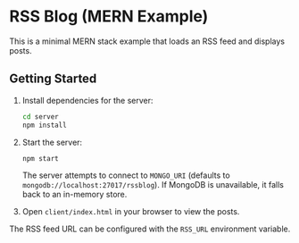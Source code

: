 # RSS Blog (MERN Example)

This is a minimal MERN stack example that loads an RSS feed and displays posts.

## Getting Started

1. Install dependencies for the server:
   ```bash
   cd server
   npm install
   ```

2. Start the server:
   ```bash
   npm start
   ```
   The server attempts to connect to `MONGO_URI` (defaults to `mongodb://localhost:27017/rssblog`).
   If MongoDB is unavailable, it falls back to an in-memory store.

3. Open `client/index.html` in your browser to view the posts.

The RSS feed URL can be configured with the `RSS_URL` environment variable.
